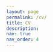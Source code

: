 ```yaml
---
layout: page
permalink: /cv/
title: CV
description: 
nav: true
nav_order: 4
---
```


<div class="row justify-content-sm-center">
    <div class="col-xl mt-3 mt-md-0">
        <div style="position:relative; display:block; width: 100%">
            <iframe id="pdf-js-viewer" src="/web/viewer.html?file=../assets/pdf/cv.pdf" title="webviewer" frameborder="0" width="100%" height="100%" style="position:absolute; top:0; left: 0"></iframe>
        </div>
    </div>
</div>
